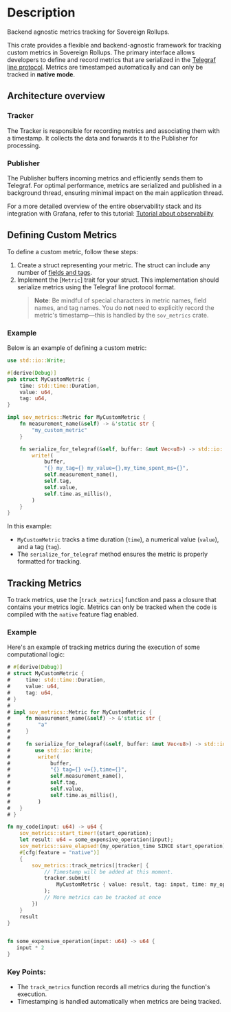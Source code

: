 # Description

Backend agnostic metrics tracking for Sovereign Rollups.

This crate provides a flexible and backend-agnostic framework for tracking custom metrics in Sovereign Rollups.
The primary interface allows developers to define and record metrics that are serialized in
the [Telegraf line protocol](https://docs.influxdata.com/influxdb/cloud/reference/syntax/line-protocol/).
Metrics are timestamped automatically and can only be tracked in **native mode**.

## Architecture overview

### **Tracker**

The Tracker is responsible for recording metrics and associating them with a timestamp.
It collects the data and forwards it to the Publisher for processing.

### **Publisher**

The Publisher buffers incoming metrics and efficiently sends them to Telegraf.
For optimal performance, metrics are serialized and published in a background thread,
ensuring minimal impact on the main application thread.

For a more detailed overview of the entire observability stack and its integration with Grafana, refer to this tutorial:
[Tutorial about observability](https://sovlabs.notion.site/Tutorial-Getting-started-with-Grafana-Cloud-17e47ef6566b80839fe5c563f5869017?pvs=74)

## Defining Custom Metrics

To define a custom metric, follow these steps:

1. Create a struct representing your metric. The struct can include any number
   of [fields and tags](https://docs.influxdata.com/influxdb/v1/concepts/key_concepts/).
2. Implement the [`Metric`] trait for your struct. This implementation should serialize metrics using the
   Telegraf line protocol format.
   > **Note**: Be mindful of special characters in metric names, field names, and tag names. You do **not** need to
   > explicitly record the metric's timestamp—this is handled by the `sov_metrics` crate.

### Example

Below is an example of defining a custom metric:

```rust
use std::io::Write;

#[derive(Debug)]
pub struct MyCustomMetric {
    time: std::time::Duration,
    value: u64,
    tag: u64,
}

impl sov_metrics::Metric for MyCustomMetric {
    fn measurement_name(&self) -> &'static str {
        "my_custom_metric"
    }

    fn serialize_for_telegraf(&self, buffer: &mut Vec<u8>) -> std::io::Result<()> {
        write!(
            buffer,
            "{} my_tag={} my_value={},my_time_spent_ms={}",
            self.measurement_name(),
            self.tag,
            self.value,
            self.time.as_millis(),
        )
    }
}
```

In this example:

- `MyCustomMetric` tracks a time duration (`time`), a numerical value (`value`), and a tag (`tag`).
- The `serialize_for_telegraf` method ensures the metric is properly formatted for tracking.

## Tracking Metrics

To track metrics, use the [`track_metrics`] function and pass a closure that contains your metrics logic.
Metrics can only be tracked when the code is compiled with the `native` feature flag enabled.

### Example

Here's an example of tracking metrics during the execution of some computational logic:

```rust
# #[derive(Debug)]
# struct MyCustomMetric {
#     time: std::time::Duration,
#     value: u64,
#     tag: u64,
# }
#
# impl sov_metrics::Metric for MyCustomMetric {
#     fn measurement_name(&self) -> &'static str {
#         "a"
#     }
#
#     fn serialize_for_telegraf(&self, buffer: &mut Vec<u8>) -> std::io::Result<()> {
#        use std::io::Write;
#         write!(
#             buffer,
#             "{} tag={} v={},time={}",
#             self.measurement_name(),
#             self.tag,
#             self.value,
#             self.time.as_millis(),
#         )
#   }
# }

fn my_code(input: u64) -> u64 {
    sov_metrics::start_timer!(start_operation);
    let result: u64 = some_expensive_operation(input);
    sov_metrics::save_elapsed!(my_operation_time SINCE start_operation);
    #[cfg(feature = "native")]
    {
        sov_metrics::track_metrics(|tracker| {
            // Timestamp will be added at this moment.
            tracker.submit(
                MyCustomMetric { value: result, tag: input, time: my_operation_time }
            );
            // More metrics can be tracked at once
        })
    }
    result
}


fn some_expensive_operation(input: u64) -> u64 {
   input * 2
}
```

### Key Points:

- The `track_metrics` function records all metrics during the function's execution.
- Timestamping is handled automatically when metrics are being tracked.

